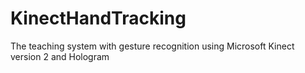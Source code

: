 # KinectHandTracking
The teaching system with gesture recognition using Microsoft Kinect version 2 and Hologram
